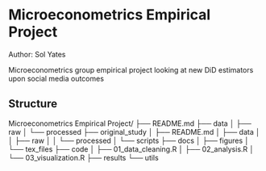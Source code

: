 # Microeconometrics Empirical Project

Author: Sol Yates

Microeconometrics group empirical project looking at new DiD estimators upon social media outcomes

## Structure

Microeconometrics Empirical Project/
├── README.md
├── data
│   ├── raw
│   └── processed
├── original_study
│   ├── README.md
│   ├── data
│   │   ├── raw
│   │   └── processed
│   └── scripts
├── docs
│   ├── figures
│   └── tex_files
├── code
│   ├── 01_data_cleaning.R
│   ├── 02_analysis.R
│   └── 03_visualization.R
├── results
└── utils



